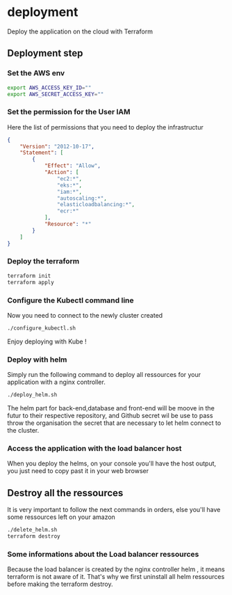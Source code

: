 # deployment
Deploy the application on the cloud with Terraform

## Deployment step

### Set the AWS env

```bash
export AWS_ACCESS_KEY_ID=""
export AWS_SECRET_ACCESS_KEY=""
```

### Set the permission for the User IAM

Here the list of permissions that you need to deploy the infrastructur

```json
{
	"Version": "2012-10-17",
	"Statement": [
		{
			"Effect": "Allow",
			"Action": [
				"ec2:*",
				"eks:*",
				"iam:*",
				"autoscaling:*",
				"elasticloadbalancing:*",
				"ecr:*"
			],
			"Resource": "*"
		}
	]
}
```

### Deploy the terraform
```bash
terraform init
terraform apply
```

### Configure the Kubectl command line

Now you need to connect to the newly cluster created

```bash
./configure_kubectl.sh
```

Enjoy deploying with Kube !

### Deploy with helm

Simply run the following command to deploy all ressources for your application with a nginx controller.

```bash
./deploy_helm.sh
```

The helm part for back-end,database and front-end will be moove in the futur to their respective repository, and Github secret wil be use to pass throw the organisation the secret that are necessary to let helm connect to the cluster.

### Access the application with the load balancer host
When you deploy the helms, on your console you'll have the host output, you just need to copy past it in your web browser

## Destroy all the ressources

It is very important to follow the next commands in orders, else you'll have some ressources left on your amazon

```bash
./delete_helm.sh
terraform destroy
```

### Some informations about the Load balancer ressources

Because the load balancer is created by the nginx controller helm , it means terraform is not aware of it. That's why we first uninstall all helm ressources before making the terraform destroy.

